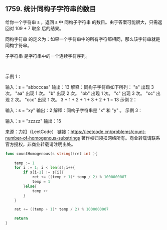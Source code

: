 ## 1759. 统计同构子字符串的数目
给你一个字符串 s ，返回 s 中 同构子字符串 的数目。由于答案可能很大，只需返回对 109 + 7 取余 后的结果。

同构字符串 的定义为：如果一个字符串中的所有字符都相同，那么该字符串就是同构字符串。

子字符串 是字符串中的一个连续字符序列。

 

示例 1：

输入：s = "abbcccaa"
输出：13
解释：同构子字符串如下所列：
"a"   出现 3 次。
"aa"  出现 1 次。
"b"   出现 2 次。
"bb"  出现 1 次。
"c"   出现 3 次。
"cc"  出现 2 次。
"ccc" 出现 1 次。
3 + 1 + 2 + 1 + 3 + 2 + 1 = 13
示例 2：

输入：s = "xy"
输出：2
解释：同构子字符串是 "x" 和 "y" 。
示例 3：

输入：s = "zzzzz"
输出：15

来源：力扣（LeetCode）
链接：https://leetcode.cn/problems/count-number-of-homogenous-substrings
著作权归领扣网络所有。商业转载请联系官方授权，非商业转载请注明出处。
```go
func countHomogenous(s string)(ret int ){
    
    temp := 1
    for i := 1; i < len(s);i++{
        if s[i-1] != s[i]{
            ret += ((temp + 1)* temp / 2) % 1000000007
            temp = 1
        }else{
            temp ++
        }
    }

    ret += ((temp + 1)* temp / 2) % 1000000007

    return 
}
```
